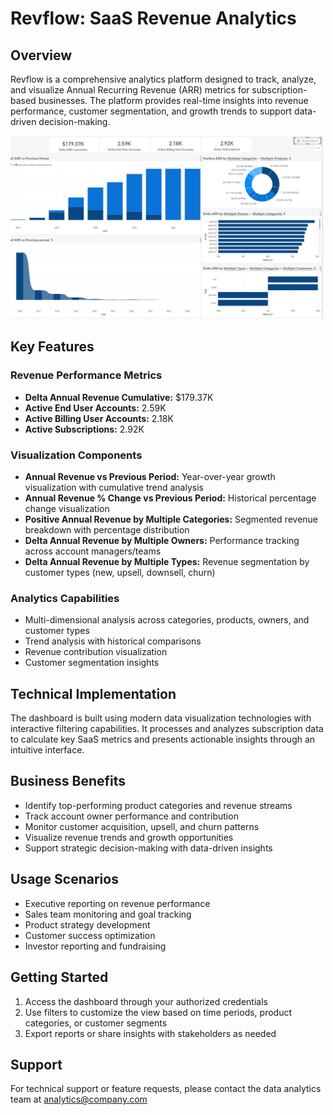 # Revflow: SaaS Revenue Analytics

## Overview
Revflow is a comprehensive analytics platform designed to track, analyze, and visualize Annual Recurring Revenue (ARR) metrics for subscription-based businesses. The platform provides real-time insights into revenue performance, customer segmentation, and growth trends to support data-driven decision-making.

<img src="IMG-1.png" width="500" alt="Dashboard SS">

## Key Features

### Revenue Performance Metrics
- **Delta Annual Revenue  Cumulative:** $179.37K
- **Active End User Accounts:** 2.59K
- **Active Billing User Accounts:** 2.18K
- **Active Subscriptions:** 2.92K

### Visualization Components
- **Annual Revenue vs Previous Period:** Year-over-year growth visualization with cumulative trend analysis
- **Annual Revenue % Change vs Previous Period:** Historical percentage change visualization
- **Positive Annual Revenue by Multiple Categories:** Segmented revenue breakdown with percentage distribution
- **Delta Annual Revenue by Multiple Owners:** Performance tracking across account managers/teams
- **Delta Annual Revenue by Multiple Types:** Revenue segmentation by customer types (new, upsell, downsell, churn)

### Analytics Capabilities
- Multi-dimensional analysis across categories, products, owners, and customer types
- Trend analysis with historical comparisons
- Revenue contribution visualization
- Customer segmentation insights

## Technical Implementation
The dashboard is built using modern data visualization technologies with interactive filtering capabilities. It processes and analyzes subscription data to calculate key SaaS metrics and presents actionable insights through an intuitive interface.

## Business Benefits
- Identify top-performing product categories and revenue streams
- Track account owner performance and contribution
- Monitor customer acquisition, upsell, and churn patterns
- Visualize revenue trends and growth opportunities
- Support strategic decision-making with data-driven insights

## Usage Scenarios
- Executive reporting on revenue performance
- Sales team monitoring and goal tracking
- Product strategy development
- Customer success optimization
- Investor reporting and fundraising

## Getting Started
1. Access the dashboard through your authorized credentials
2. Use filters to customize the view based on time periods, product categories, or customer segments
3. Export reports or share insights with stakeholders as needed

## Support
For technical support or feature requests, please contact the data analytics team at analytics@company.com
